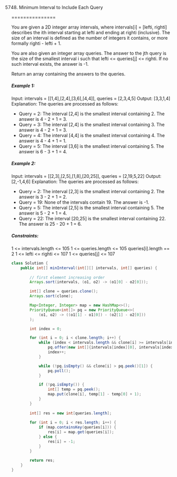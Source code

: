 5748. Minimum Interval to Include Each Query

===============

You are given a 2D integer array intervals, where intervals[i] = [lefti, righti] describes the ith interval starting at lefti and ending at righti (inclusive). The size of an interval is defined as the number of integers it contains, or more formally righti - lefti + 1.

You are also given an integer array queries. The answer to the jth query is the size of the smallest interval i such that lefti <= queries[j] <= righti. If no such interval exists, the answer is -1.

Return an array containing the answers to the queries.

##### Example 1:

Input: intervals = [[1,4],[2,4],[3,6],[4,4]], queries = [2,3,4,5]
Output: [3,3,1,4]
Explanation: The queries are processed as follows:

- Query = 2: The interval [2,4] is the smallest interval containing 2. The answer is 4 - 2 + 1 = 3.
- Query = 3: The interval [2,4] is the smallest interval containing 3. The answer is 4 - 2 + 1 = 3.
- Query = 4: The interval [4,4] is the smallest interval containing 4. The answer is 4 - 4 + 1 = 1.
- Query = 5: The interval [3,6] is the smallest interval containing 5. The answer is 6 - 3 + 1 = 4.

##### Example 2:

Input: intervals = [[2,3],[2,5],[1,8],[20,25]], queries = [2,19,5,22]
Output: [2,-1,4,6]
Explanation: The queries are processed as follows:

- Query = 2: The interval [2,3] is the smallest interval containing 2. The answer is 3 - 2 + 1 = 2.
- Query = 19: None of the intervals contain 19. The answer is -1.
- Query = 5: The interval [2,5] is the smallest interval containing 5. The answer is 5 - 2 + 1 = 4.
- Query = 22: The interval [20,25] is the smallest interval containing 22. The answer is 25 - 20 + 1 = 6.

##### Constraints:

1 <= intervals.length <= 105
1 <= queries.length <= 105
queries[i].length == 2
1 <= lefti <= righti <= 107
1 <= queries[j] <= 107

```java
class Solution {
    public int[] minInterval(int[][] intervals, int[] queries) {
        
        // first element increasing order
        Arrays.sort(intervals, (o1, o2) -> (o1[0] - o2[0]));

        int[] clone = queries.clone();
        Arrays.sort(clone);

        Map<Integer, Integer> map = new HashMap<>();
        PriorityQueue<int[]> pq = new PriorityQueue<>(
            (o1, o2) -> ((o1[1] - o1[0]) - (o2[1] - o2[0]))
        );

        int index = 0;

        for (int i = 0; i < clone.length; i++) {
            while (index < intervals.length && clone[i] >= intervals[index][0]) {
                pq.offer(new int[]{intervals[index][0], intervals[index][1]});
                index++;
            }

            while (!pq.isEmpty() && clone[i] > pq.peek()[1]) {
                pq.poll();
            }

            if (!pq.isEmpty()) {
                int[] temp = pq.peek();
                map.put(clone[i], temp[1] - temp[0] + 1);
            }
        }
        
        int[] res = new int[queries.length];
        
        for (int i = 0; i < res.length; i++) {
            if (map.containsKey(queries[i])) {
                res[i] = map.get(queries[i]);
            } else {
                res[i] = -1;
            }
        }
        
        return res;
    }
}
```

